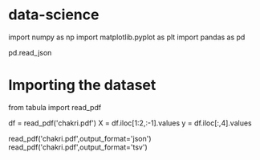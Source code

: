 # data-science
import numpy as np
import matplotlib.pyplot as plt
import pandas as pd

pd.read_json
# Importing the dataset
from tabula import read_pdf

df = read_pdf('chakri.pdf')
X = df.iloc[1:2,:-1].values
y = df.iloc[:,4].values

read_pdf('chakri.pdf',output_format='json')
read_pdf('chakri.pdf',output_format='tsv')
